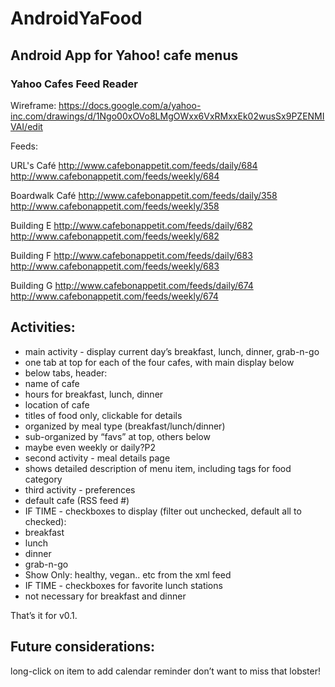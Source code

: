AndroidYaFood
=============

## Android App for Yahoo! cafe menus

### Yahoo Cafes Feed Reader

Wireframe: https://docs.google.com/a/yahoo-inc.com/drawings/d/1Ngo00xOVo8LMgOWxx6VxRMxxEk02wusSx9PZENMIVAI/edit

Feeds:

URL's Café
http://www.cafebonappetit.com/feeds/daily/684
http://www.cafebonappetit.com/feeds/weekly/684

Boardwalk Café
http://www.cafebonappetit.com/feeds/daily/358
http://www.cafebonappetit.com/feeds/weekly/358

Building E
http://www.cafebonappetit.com/feeds/daily/682
http://www.cafebonappetit.com/feeds/weekly/682

Building F
http://www.cafebonappetit.com/feeds/daily/683
http://www.cafebonappetit.com/feeds/weekly/683

Building G
http://www.cafebonappetit.com/feeds/daily/674
http://www.cafebonappetit.com/feeds/weekly/674


## Activities:
   * main activity - display current day’s breakfast, lunch, dinner, grab-n-go
   * one tab at top for each of the four cafes, with main display below
   * below tabs, header:
   * name of cafe
   * hours for breakfast, lunch, dinner
   * location of cafe
   * titles of food only, clickable for details
   * organized by meal type (breakfast/lunch/dinner)
   * sub-organized by “favs” at top, others below
   * maybe even weekly or daily?P2
   * second activity - meal details page
   * shows detailed description of menu item, including tags for food category
   * third activity - preferences
   * default cafe (RSS feed #)
   * IF TIME - checkboxes to display (filter out unchecked, default all to checked):
   * breakfast
   * lunch
   * dinner
   * grab-n-go
   * Show Only: healthy, vegan.. etc from the xml feed
   * IF TIME - checkboxes for favorite lunch stations
   * not necessary for breakfast and dinner

That’s it for v0.1.

## Future considerations:

long-click on item to add calendar reminder
don’t want to miss that lobster!
